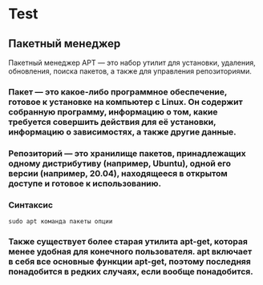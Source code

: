 # Test
## Пакетный менеджер
Пакетный менеджер APT — это набор утилит для установки, удаления, обновления, поиска пакетов, а также для управления репозиториями.

### Пакет — это какое-либо программное обеспечение, готовое к установке на компьютер с Linux. Он содержит собранную программу, информацию о том, какие требуется совершить действия для её установки, информацию о зависимостях, а также другие данные.

### Репозиторий — это хранилище пакетов, принадлежащих одному дистрибутиву (например, Ubuntu), одной его версии (например, 20.04), находящееся в открытом доступе и готовое к использованию.

### Синтаксис
```
sudo apt команда пакеты опции
```
### Также существует более старая утилита apt-get, которая менее удобная для конечного пользователя. apt включает в себя все основные функции apt-get, поэтому последняя понадобится в редких случаях, если вообще понадобится.
